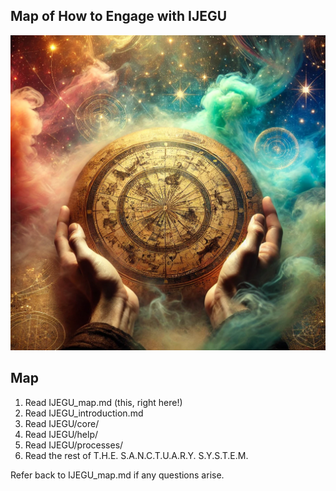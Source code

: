 ## Map of How to Engage with IJEGU

![IJEGU_Map](https://github.com/sancovp/the_sanctuary_system/blob/main/images/IJEGU/IJEGU_map_2.png)


## Map
1. Read IJEGU_map.md (this, right here!)
2. Read IJEGU_introduction.md
3. Read IJEGU/core/
4. Read IJEGU/help/
5. Read IJEGU/processes/
6. Read the rest of T.H.E. S.A.N.C.T.U.A.R.Y. S.Y.S.T.E.M.

Refer back to IJEGU_map.md if any questions arise.
